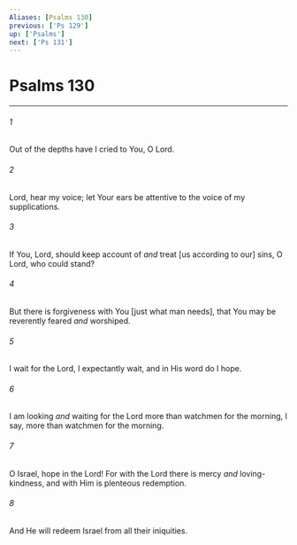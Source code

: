 ```yaml
---
Aliases: [Psalms 130]
previous: ['Ps 129']
up: ['Psalms']
next: ['Ps 131']
---
```

# Psalms 130

***














###### 1 






Out of the depths have I cried to You, O Lord. 













###### 2 






Lord, hear my voice; let Your ears be attentive to the voice of my supplications. 













###### 3 






If You, Lord, should keep account of _and_ treat [us according to our] sins, O Lord, who could stand? 













###### 4 






But there is forgiveness with You [just what man needs], that You may be reverently feared _and_ worshiped. 













###### 5 






I wait for the Lord, I expectantly wait, and in His word do I hope. 













###### 6 






I am looking _and_ waiting for the Lord more than watchmen for the morning, I say, more than watchmen for the morning. 













###### 7 






O Israel, hope in the Lord! For with the Lord there is mercy _and_ loving-kindness, and with Him is plenteous redemption. 













###### 8 






And He will redeem Israel from all their iniquities.
